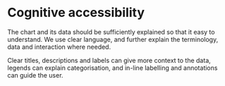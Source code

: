 <br>

# Cognitive accessibility

The chart and its data should be sufficiently explained so that it easy to understand. We use clear language, and further explain the terminology, data and interaction where needed.

Clear titles, descriptions and labels can give more context to the data, legends can explain categorisation, and in-line labelling and annotations can guide the user.